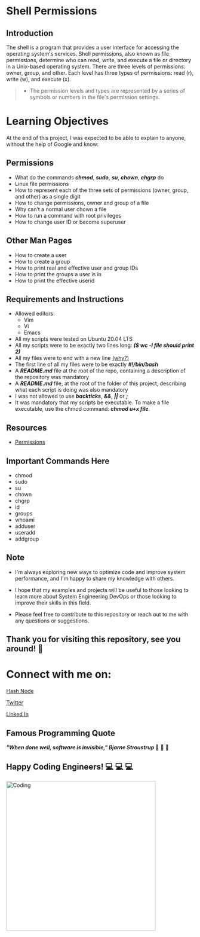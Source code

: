 # **Shell Permissions**
## **Introduction**
The shell is a program that provides a user interface for accessing the operating system's services.
Shell permissions, also known as file permissions, determine who can read, write, and execute a file or directory in a Unix-based operating system. There are three levels of permissions: owner, group, and other. Each level has three types of permissions: read (r), write (w), and execute (x).
> * The permission levels and types are represented by a series of symbols or numbers in the file's permission settings.

# **Learning Objectives**
At the end of this project, I was expected to be able to explain to anyone, without the help of Google and know:

## **Permissions**
* What do the commands ***chmod***, ***sudo***, ***su***, ***chown***, ***chgrp*** do
* Linux file permissions
* How to represent each of the three sets of permissions (owner, group, and other) as a single digit
* How to change permissions, owner and group of a file
* Why can’t a normal user chown a file
* How to run a command with root privileges
* How to change user ID or become superuser
## **Other Man Pages**
* How to create a user
* How to create a group
* How to print real and effective user and group IDs
* How to print the groups a user is in
* How to print the effective userid

## **Requirements and Instructions**
* Allowed editors:
  * Vim
  * Vi
  * Emacs
* All my scripts were tested on Ubuntu 20.04 LTS
* All my scripts were to be exactly two lines long:  ***($ wc -l file should print 2)***
* All my files were to end with a new line [(why?)](https://unix.stackexchange.com/questions/18743/whats-the-point-in-adding-a-new-line-to-the-end-of-a-file/18789)
* The first line of all my files were to be exactly ***#!/bin/bash***
* A ***README.md*** file at the root of the repo, containing a description of the repository was mandatory
* A ***README.md*** file, at the root of the folder of this project, describing what each script is doing was also mandatory
* I was not allowed to use ***backticks***, ***&&***, ***||*** or ***;***
* It was mandatory that my scripts be executable. To make a file executable, use the chmod command: ***chmod u+x file***.

## **Resources**
* [Permissions](http://linuxcommand.org/lc3_lts0090.php)

## **Important Commands Here**
* chmod
* sudo
* su
* chown
* chgrp
* id
* groups
* whoami
* adduser
* useradd
* addgroup



## **Note**

* I'm always exploring new ways to optimize code and improve system performance, and I'm happy to share my knowledge with others.
* I hope that my examples and projects will be useful to those looking to learn more about System Engineering DevOps or those looking to improve their skills in this field.

* Please feel free to contribute to this repository or reach out to me with any questions or suggestions.

  
  
## **Thank you for visiting this repository, see you around!** :smiling_face_with_three_hearts:



# **Connect with me on:** 

[Hash Node](https://brianenosotieno.hashnode.dev)
                        
[Twitter](https://twitter.com/brian_tatling) 
                        
[Linked In](https://www.linkedin.com/in/brian-enos/)

## **Famous Programming Quote**
 ***"When done well, software is invisible," Bjarne Stroustrup*** :muscle: :muscle: :muscle:
## **Happy Coding Engineers!** :computer: :computer: :computer:
<img align="left" alt="Coding" width="400" src= "https://camo.githubusercontent.com/e20822b4282c07ffd010cd05f855a6561d3b62358ca9e607e4901288dd748fcb/68747470733a2f2f63646e2e6472696262626c652e636f6d2f75736572732f323133313939332f73637265656e73686f74732f343934383733362f74686f75676874776f726b732d6769665f6472696262626c652e676966">

